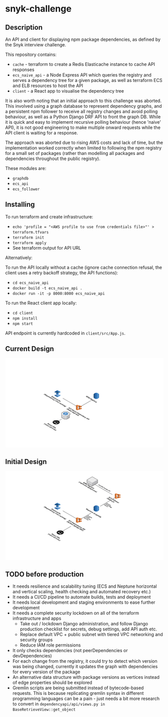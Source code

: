 # snyk-challenge

## Description

An API and client for displaying npm package dependencies, as defined by the
Snyk interview challenge.

This repository contains:

- `cache` - terraform to create a Redis Elasticache instance to cache API
  responses
- `ecs_naive_api` - a Node Express API which queries the registry and serves a
  dependency tree for a given package, as well as terraform ECS and ELB
  resources to host the API
- `client` - a React app to visualise the dependency tree

It is also worth noting that an initial approach to this challenge was aborted.
This involved using a graph database to represent dependency graphs, and a
persistent npm follower to receive all registry changes and avoid polling
behaviour, as well as a Python Django DRF API to front the graph DB. While it
is quick and easy to implement recursive polling behaviour (hence 'naive' API),
it is not good engineering to make multiple onward requests while the API
client is waiting for a response.

The approach was aborted due to rising AWS costs and lack of time, but the
implementation worked correctly when limited to following the npm registry for
a small set of packages (rather than modelling all packages and dependencies
throughout the public registry).

These modules are:

- `graphdb`
- `ecs_api`
- `ecs_follower`

## Installing

To run terraform and create infrastructure:

- `echo 'profile = "<AWS profile to use from credentials file>"' > terraform.tfvars`
- `terraform init`
- `terraform apply`
- See terraform output for API URL

Alternatively:

To run the API locally without a cache (ignore cache connection refusal, the
client uses a retry backoff strategy, the API functions):

- `cd ecs_naive_api`
- `docker build -t ecs_naive_api .`
- `docker run -it -p 8000:8000 ecs_naive_api`

To run the React client app locally:

- `cd client`
- `npm install`
- `npm start`

API endpoint is currently hardcoded in `client/src/App.js`.

## Current Design

![High level design](hld.png)

## Initial Design

![High level design](hld-initial.png)

## TODO before production

- It needs resilience and scalability tuning (ECS and Neptune horizontal and
  vertical scaling, health checking and automated recovery etc.)
- It needs a CI/CD pipeline to automate builds, tests and deployment
- It needs local development and staging environments to ease further development
- It needs a complete security lockdown on all of the terraform infrastructure and apps
  - Take out / lockdown Django administration, and follow Django production
    checklist for secrets, debug settings, add API auth etc.
  - Replace default VPC + public subnet with tiered VPC networking and security groups
  - Reduce IAM role permissions
- It only checks dependencies (not peerDependencies or devDependencies)
- For each change from the registry, it could try to detect which version was
  being changed, currently it updates the graph with dependencies for every
  version of the package
- An alternative data structure with package versions as vertices instead of
  edge properties should be explored
- Gremlin scripts are being submitted instead of bytecode-based requests. This
  is because replicating gremlin syntax in different programming languages can
  be a pain - just needs a bit more research to convert in 
  `dependencyapi/api/views.py in BaseRetrieveView::get_object`
